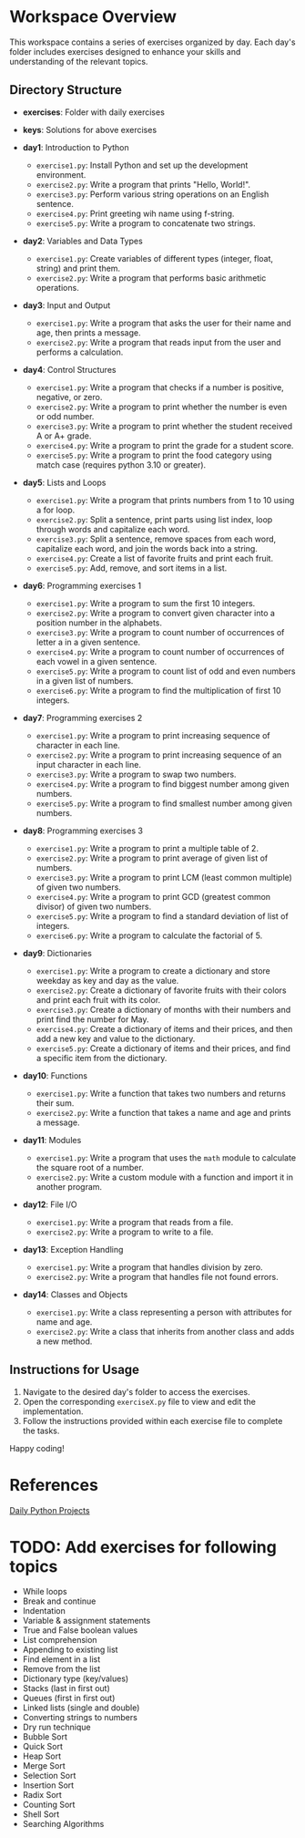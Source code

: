 # Workspace Overview

This workspace contains a series of exercises organized by day. Each day's folder includes exercises designed to enhance your skills and understanding of the relevant topics.

## Directory Structure

- **exercises**: Folder with daily exercises 

- **keys**: Solutions for above exercises

- **day1**: Introduction to Python
  - `exercise1.py`: Install Python and set up the development environment.
  - `exercise2.py`: Write a program that prints "Hello, World!".
  - `exercise3.py`: Perform various string operations on an English sentence.
  - `exercise4.py`: Print greeting wih name using f-string.
  - `exercise5.py`: Write a program to concatenate two strings.

- **day2**: Variables and Data Types
  - `exercise1.py`: Create variables of different types (integer, float, string) and print them.
  - `exercise2.py`: Write a program that performs basic arithmetic operations.

- **day3**: Input and Output
  - `exercise1.py`: Write a program that asks the user for their name and age, then prints a message.
  - `exercise2.py`: Write a program that reads input from the user and performs a calculation.

- **day4**: Control Structures
  - `exercise1.py`: Write a program that checks if a number is positive, negative, or zero.
  - `exercise2.py`: Write a program to print whether the number is even or odd number.
  - `exercise3.py`: Write a program to print whether the student received A or A+ grade.
  - `exercise4.py`: Write a program to print the grade for a student score.
  - `exercise5.py`: Write a program to print the food category using match case (requires python 3.10 or greater).

- **day5**: Lists and Loops
  - `exercise1.py`: Write a program that prints numbers from 1 to 10 using a for loop.
  - `exercise2.py`: Split a sentence, print parts using list index, loop through words and capitalize each word.
  - `exercise3.py`: Split a sentence, remove spaces from each word, capitalize each word, and join the words back into a string.
  - `exercise4.py`: Create a list of favorite fruits and print each fruit.
  - `exercise5.py`: Add, remove, and sort items in a list.

- **day6**: Programming exercises 1
  - `exercise1.py`: Write a program to sum the first 10 integers.
  - `exercise2.py`: Write a program to convert given character into a position number in the alphabets.
  - `exercise3.py`: Write a program to count number of occurrences of letter a in a given sentence.
  - `exercise4.py`: Write a program to count number of occurrences of each vowel in a given sentence.
  - `exercise5.py`: Write a program to count list of odd and even numbers in a given list of numbers.
  - `exercise6.py`: Write a program to find the multiplication of first 10 integers.

- **day7**: Programming exercises 2
  - `exercise1.py`: Write a program to print increasing sequence of character in each line.
  - `exercise2.py`: Write a program to print increasing sequence of an input character in each line.
  - `exercise3.py`: Write a program to swap two numbers.
  - `exercise4.py`: Write a program to find biggest number among given numbers.
  - `exercise5.py`: Write a program to find smallest number among given numbers.

- **day8**: Programming exercises 3
  - `exercise1.py`: Write a program to print a multiple table of 2.
  - `exercise2.py`: Write a program to print average of given list of numbers.
  - `exercise3.py`: Write a program to print LCM (least common multiple) of given two numbers.
  - `exercise4.py`: Write a program to print GCD (greatest common divisor) of given two numbers.
  - `exercise5.py`: Write a program to find a standard deviation of list of integers.
  - `exercise6.py`: Write a program to calculate the factorial of 5.

- **day9**: Dictionaries
  - `exercise1.py`: Write a program to create a dictionary and store weekday as key and day as the value.
  - `exercise2.py`: Create a dictionary of favorite fruits with their colors and print each fruit with its color.
  - `exercise3.py`: Create a dictionary of months with their numbers and print find the number for May.
  - `exercise4.py`: Create a dictionary of items and their prices, and then add a new key and value to the dictionary.
  - `exercise5.py`: Create a dictionary of items and their prices, and find a specific item from the dictionary.

- **day10**: Functions
  - `exercise1.py`: Write a function that takes two numbers and returns their sum.
  - `exercise2.py`: Write a function that takes a name and age and prints a message.

- **day11**: Modules
  - `exercise1.py`: Write a program that uses the `math` module to calculate the square root of a number.
  - `exercise2.py`: Write a custom module with a function and import it in another program.

- **day12**: File I/O
  - `exercise1.py`: Write a program that reads from a file.
  - `exercise2.py`: Write a program to write to a file.

- **day13**: Exception Handling
  - `exercise1.py`: Write a program that handles division by zero.
  - `exercise2.py`: Write a program that handles file not found errors.

- **day14**: Classes and Objects
  - `exercise1.py`: Write a class representing a person with attributes for name and age.
  - `exercise2.py`: Write a class that inherits from another class and adds a new method.

## Instructions for Usage

1. Navigate to the desired day's folder to access the exercises.
2. Open the corresponding `exerciseX.py` file to view and edit the implementation.
3. Follow the instructions provided within each exercise file to complete the tasks.

Happy coding!


# References
[Daily Python Projects](https://dailypythonprojects.substack.com/)
# TODO: Add exercises for following topics
- While loops
- Break and continue
- Indentation
- Variable & assignment statements
- True and False boolean values
- List comprehension
- Appending to existing list
- Find element in a list
- Remove from the list
- Dictionary type (key/values)
- Stacks (last in first out)
- Queues (first in first out)
- Linked lists (single and double)
- Converting strings to numbers
- Dry run technique
- Bubble Sort
- Quick Sort
- Heap Sort
- Merge Sort
- Selection Sort
- Insertion Sort
- Radix Sort
- Counting Sort
- Shell Sort
- Searching Algorithms